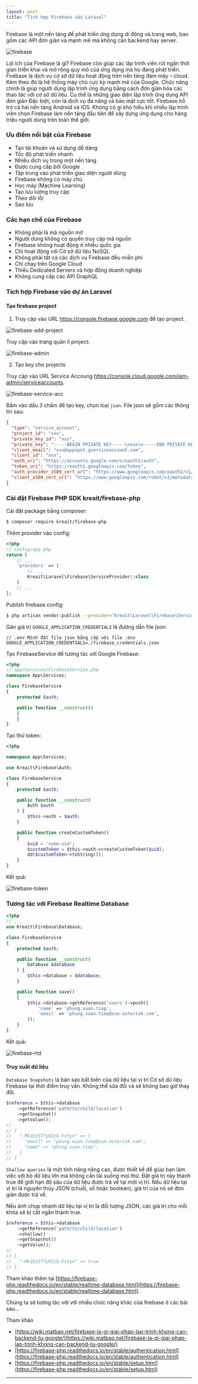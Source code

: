 ```yaml
---
layout: post
title: "Tích hợp Firebase vào Laravel"
---
```


Firebase là một nền tảng để phát triển ứng dụng di động và trang web, bao gồm các API đơn giản và mạnh mẽ mà không cần backend hay server.

![firebase](/images/posts/firebase-la-gi.jpg)

Lợi ích của Firebase là gì? Firebase còn giúp các lập trình viên rút ngắn thời gian triển khai và mở rộng quy mô của ứng dụng mà họ đang phát triển.
Firebase là dịch vụ cơ sở dữ liệu hoạt động trên nền tảng đám mây – cloud. Kèm theo đó là hệ thống máy chủ cực kỳ mạnh mẽ của Google. Chức năng chính là giúp người dùng lập trình ứng dụng bằng cách đơn giản hóa các thao tác với cơ sở dữ liệu. Cụ thể là những giao diện lập trình ứng dụng API đơn giản
Đặc biệt, còn là dịch vụ đa năng và bảo mật cực tốt. Firebase hỗ trợ cả hai nền tảng Android và IOS. Không có gì khó hiểu khi nhiều lập trình viên chọn Firebase làm nền tảng đầu tiên để xây dựng ứng dụng cho hàng triệu người dùng trên toàn thế giới.

### Ưu điểm nổi bật của Firebase

- Tạo tài khoản và sử dụng dễ dàng
- Tốc độ phát triển nhanh
- Nhiều dịch vụ trong một nền tảng
- Được cung cấp bởi Google
- Tập trung vào phát triển giao diện người dùng
- Firebase không có máy chủ
- Học máy (Machine Learning)
- Tạo lưu lượng truy cập
- Theo dõi lỗi
- Sao lưu

### Các hạn chế của Firebase

- Không phải là mã nguồn mở
- Người dùng không có quyền truy cập mã nguồn
- Firebase không hoạt động ở nhiều quốc gia
- Chỉ hoạt động với Cơ sở dữ liệu NoSQL
- Không phải tất cả các dịch vụ Firebase đều miễn phí
- Chỉ chạy trên Google Cloud
- Thiếu Dedicated Servers và hợp đồng doanh nghiệp
- Không cung cấp các API GraphQL

### Tích hợp Firebase vào dự án Laravel

#### Tạo firebase project

1. Truy cập vào URL https://console.firebase.google.com để tạo project.

![firebase-add-project](/images/posts/firebase-add-project.png)

Truy cập vào trang quản lí project:

![firebase-admin](/images/posts/firebase-admin.png)

2. Tạo key cho projects

Truy cập vào URL Service Accoung https://console.cloud.google.com/iam-admin/serviceaccounts.

![firebase-service-acc](/images/posts/firebase-service-acc.png)

Bấm vào dấu 3 chấm để tạo key, chọn loại `json`. File json sẽ gồm các thông tin sau:

```json
{
  "type": "service_account",
  "project_id": "xxx",
  "private_key_id": "xxx",
  "private_key": "-----BEGIN PRIVATE KEY-----\nxxx\n-----END PRIVATE KEY-----\n",
  "client_email": "xxx@appspot.gserviceaccount.com",
  "client_id": "xxx",
  "auth_uri": "https://accounts.google.com/o/oauth2/auth",
  "token_uri": "https://oauth2.googleapis.com/token",
  "auth_provider_x509_cert_url": "https://www.googleapis.com/oauth2/v1/certs",
  "client_x509_cert_url": "https://www.googleapis.com/robot/v1/metadata/x5/xxx%40appspot.gserviceaccount.com"
}

```

### Cài đặt Firebase PHP SDK kreait/firebase-php

Cài đặt package bằng composer:

```bash
$ composer require kreait/firebase-php
```

Thêm provider vào config:

```php
<?php
// config/app.php
return [
    // ...
    'providers' => [
        // ...
        Kreait\Laravel\Firebase\ServiceProvider::class
    ]
    // ...
];
```

Publish firebase config:

```bash
$ php artisan vendor:publish --provider="Kreait\Laravel\Firebase\ServiceProvider" --tag=config
```

Gán giá trị `GOOGLE_APPLICATION_CREDENTIALS` là đường dẫn file json:

```
// .env Mình đặt file json bằng cấp với file .env
GOOGLE_APPLICATION_CREDENTIALS=./firebase_credentials.json
```

Tạo FirebaseService để tương tác với Google Firebase:

```php
<?php
// app/Services/FirebaseService.php
namespace App\Services;

class FirebaseService
{
    protected $auth;

    public function __construct()
    {
    }
}
```

Tạo thử token:

```php
<?php

namespace App\Services;

use Kreait\Firebase\Auth;

class FirebaseService
{
    protected $auth;

    public function __construct(
        Auth $auth
    ) {
        $this->auth = $auth;
    }

    public function createCustomToken()
    {
        $uid = 'some-uid';
        $customToken = $this->auth->createCustomToken($uid);
        dd($customToken->toString());
    }
}
```

Kết quả:

![firebase-token](/images/posts/firebase-token.png)

### Tương tác với Firebase Realtime Database

```php
<?php
// ...
use Kreait\Firebase\Database;

class FirebaseService
{
    protected $auth;

    public function __construct(
        Database $database
    ) {
        $this->database = $database;
    }

    public function save()
    {
        $this->database->getReference('users')->push([
            'name' => 'phung.xuan.tiep',
            'email' => 'phung.xuan.tiep@sun-asterisk.com',
        ]);
    }
}
```

Kết quả:

![firebase-rtd](/images/posts/firebase-rtd.png)

#### Truy xuất dữ liệu

`Database Snapshots` là bản sao bất biến của dữ liệu tại vị trí Cơ sở dữ liệu Firebase tại thời điểm truy vấn. Không thể sửa đổi và sẽ không bao giờ thay đổi.

```php
$reference = $this->database
    ->getReference('path/to/child/location')
    ->getSnapshot()
    ->getValue();
//
// [
//   "-Mk1Ez5T7y0IzG-Fvtyn" => [
//     "email" => "phung.xuan.tiep@sun-asterisk.com",
//     "name" => "phung.xuan.tiep",
//   ]
// ]
```

`Shallow queries` là một tính năng nâng cao, được thiết kế để giúp bạn làm việc với bộ dữ liệu lớn mà không cần tải xuống mọi thứ. Đặt giá trị này thành true để giới hạn độ sâu của dữ liệu được trả về tại một vị trí. Nếu dữ liệu tại vị trí là nguyên thủy JSON (chuỗi, số hoặc boolean), giá trị của nó sẽ đơn giản được trả về.

Nếu ảnh chụp nhanh dữ liệu tại vị trí là đối tượng JSON, các giá trị cho mỗi khóa sẽ bị cắt ngắn thành true.

```php
$reference = $this->database
    ->getReference('path/to/child/location')
    ->shallow()
    ->getSnapshot()
    ->getValue();
//
// [
//   "-Mk1Ez5T7y0IzG-Fvtyn" => true
// ]
```

Tham khảo thêm tại [https://firebase-php.readthedocs.io/en/stable/realtime-database.html](https://firebase-php.readthedocs.io/en/stable/realtime-database.html).



Chúng ta sẽ tương tác với với nhiều chức năng khác của firebase ở các bài sau...


Tham khảo
- [https://wiki.matbao.net/firebase-la-gi-giai-phap-lap-trinh-khong-can-backend-tu-google/](https://wiki.matbao.net/firebase-la-gi-giai-phap-lap-trinh-khong-can-backend-tu-google/)
- [https://firebase-php.readthedocs.io/en/stable/authentication.html](https://firebase-php.readthedocs.io/en/stable/authentication.html)
- [https://firebase-php.readthedocs.io/en/stable/setup.html](https://firebase-php.readthedocs.io/en/stable/setup.html)

---
